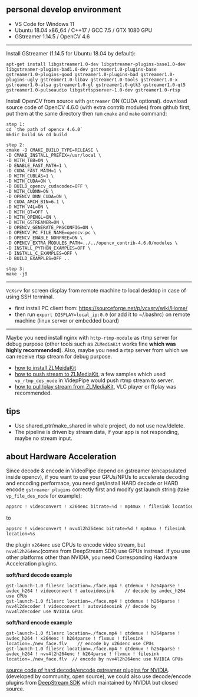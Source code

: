 

## personal develop environment ##

- VS Code for Windows 11
- Ubuntu 18.04 x86_64 / C++17  / GCC 7.5 / GTX 1080 GPU
- GStreamer 1.14.5 / OpenCV 4.6
---------

Install GStreamer (1.14.5 for Ubuntu 18.04 by default):
```
apt-get install libgstreamer1.0-dev libgstreamer-plugins-base1.0-dev libgstreamer-plugins-bad1.0-dev gstreamer1.0-plugins-base gstreamer1.0-plugins-good gstreamer1.0-plugins-bad gstreamer1.0-plugins-ugly gstreamer1.0-libav gstreamer1.0-tools gstreamer1.0-x gstreamer1.0-alsa gstreamer1.0-gl gstreamer1.0-gtk3 gstreamer1.0-qt5 gstreamer1.0-pulseaudio libgstrtspserver-1.0-dev gstreamer1.0-rtsp
```

Install OpenCV from source with `gstreamer` ON (CUDA optional). download source code of OpenCV 4.6.0 (with extra contrib modules) from github first, put them at the same directory then run `cmake` and `make` command:

```
step 1:
cd `the path of opencv 4.6.0`
mkdir build && cd build
```

```
step 2:
cmake -D CMAKE_BUILD_TYPE=RELEASE \
-D CMAKE_INSTALL_PREFIX=/usr/local \
-D WITH_TBB=ON \
-D ENABLE_FAST_MATH=1 \
-D CUDA_FAST_MATH=1 \
-D WITH_CUBLAS=1 \
-D WITH_CUDA=ON \
-D BUILD_opencv_cudacodec=OFF \
-D WITH_CUDNN=ON \
-D OPENCV_DNN_CUDA=ON \
-D CUDA_ARCH_BIN=6.1 \
-D WITH_V4L=ON \
-D WITH_QT=OFF \
-D WITH_OPENGL=ON \
-D WITH_GSTREAMER=ON \
-D OPENCV_GENERATE_PKGCONFIG=ON \
-D OPENCV_PC_FILE_NAME=opencv.pc \
-D OPENCV_ENABLE_NONFREE=ON \
-D OPENCV_EXTRA_MODULES_PATH=../../opencv_contrib-4.6.0/modules \
-D INSTALL_PYTHON_EXAMPLES=OFF \
-D INSTALL_C_EXAMPLES=OFF \
-D BUILD_EXAMPLES=OFF ..
```

```
step 3:
make -j8
```

---------
`VcXsrv` for screen display from remote machine to local desktop in case of using SSH terminal.

- first install PC client from: https://sourceforge.net/p/vcxsrv/wiki/Home/
- then run `export DISPLAY=local_ip:0.0` (or add it to ~/.bashrc) on remote machine (linux server or embedded board)

---------
Maybe you need install nginx with `http-rtmp-module` as rtmp server for debug purpose (other tools such as `ZLMediaKit` works fine **which was highly recommended**). Also, maybe you need a rtsp server from which we can receive rtsp stream for debug purpose.

- [how to install ZLMeidaKit](https://github.com/ZLMediaKit/ZLMediaKit/wiki/vcpkg%E6%96%B9%E5%BC%8F%E5%AE%89%E8%A3%85zlmediakit)
- [how to push stream to ZLMediaKit](https://github.com/ZLMediaKit/ZLMediaKit/wiki/ZLMediaKit%E6%8E%A8%E6%B5%81%E6%B5%8B%E8%AF%95), a few samples which used `vp_rtmp_des_node` in VidepPipe would push rtmp stream to server.
- [how to pull/play stream from ZLMediaKit](https://github.com/ZLMediaKit/ZLMediaKit/wiki/%E6%92%AD%E6%94%BEurl%E8%A7%84%E5%88%99), VLC player or ffplay was recommended.

## tips ##
- Use shared_ptr/make_shared in whole project, do not use new/delete.
- The pipeline is driven by stream data, if your app is not responding, maybe no stream input.


## about Hardware Acceleration ##
Since decode & encode in VideoPipe depend on gstreamer (encapsulated inside opencv), if you want to use your GPUs/NPUs to accelerate decoding and encoding performace, you need get/install HARD decode or HARD encode `gstreamer plugins` correctly first and modify gst launch string (take `vp_file_des_node` for example):
```cpp
appsrc ! videoconvert ! x264enc bitrate=%d ! mp4mux ! filesink location=%s
```
to
```
appsrc ! videoconvert ! nvv4l2h264enc bitrate=%d ! mp4mux ! filesink location=%s
```
the plugin `x264enc` use CPUs to encode video stream, but `nvv4l2h264enc`(comes from DeepStream SDK) use GPUs instread. if you use other platforms other than NVIDIA, you need Corresponding Hardware Acceleration plugins.

**soft/hard decode example**
```
gst-launch-1.0 filesrc location=./face.mp4 ! qtdemux ! h264parse ! avdec_h264 ! videoconvert ! autovideosink    // decode by avdec_h264 use CPUs
gst-launch-1.0 filesrc location=./face.mp4 ! qtdemux ! h264parse ! nvv4l2decoder ! videoconvert ! autovideosink // decode by nvv4l2decoder use NVIDIA GPUs
```

**soft/hard encode example**
```
gst-launch-1.0 filesrc location=./face.mp4 ! qtdemux ! h264parse ! avdec_h264 ! x264enc ! h264parse ! flvmux ! filesink location=./new_face.flv    // encode by x264enc use CPUs
gst-launch-1.0 filesrc location=./face.mp4 ! qtdemux ! h264parse ! avdec_h264 ! nvv4l2h264enc ! h264parse ! flvmux ! filesink location=./new_face.flv  // encode by nvv4l2h264enc use NVIDIA GPUs
```
[source code of hard decode/encode gstreamer plugins for NVIDIA](https://gitlab.freedesktop.org/gstreamer/gstreamer/-/tree/main/subprojects/gst-plugins-bad/sys/nvcodec).(developed by community, open source), we could also use decode/encode plugins from [DeepStream SDK](https://docs.nvidia.com/metropolis/deepstream/6.0/dev-guide/text/DS_Quickstart.html) which maintained by NVIDIA but closed source.

